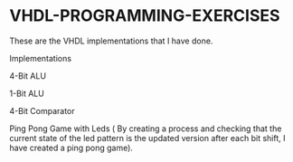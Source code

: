 # VHDL-PROGRAMMING-EXERCISES
These are the VHDL implementations that I have done.

Implementations

4-Bit ALU

1-Bit ALU

4-Bit Comparator

Ping Pong Game with Leds ( By creating a process and checking that the current state of the led pattern is the updated version after each bit shift, I have created a ping pong game).
